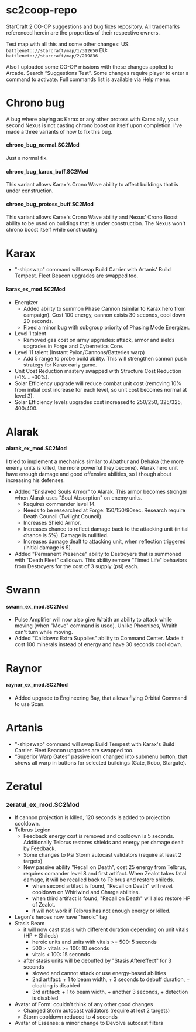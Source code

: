# sc2coop-repo
StarCraft 2 CO-OP suggestions and bug fixes repository.
All trademarks referenced herein are the properties of their respective owners.

Test map with all this and some other changes:
US: `battlenet:://starcraft/map/1/312650`
EU: `battlenet:://starcraft/map/2/219836`

Also I uploaded some CO-OP missions with these changes applied to Arcade. Search “Suggestions Test”.
Some changes require player to enter a command to activate. Full commands list is available via Help menu.

# Chrono bug
A bug where playing as Karax or any other protoss with Karax ally, your second Nexus is not casting chrono boost on itself upon completion. I've made a three variants of how to fix this bug.

#### chrono_bug_normal.SC2Mod
Just a normal fix.

#### chrono_bug_karax_buff.SC2Mod
This variant allows Karax's Crono Wave ability to affect buildings that is under construction.

#### chrono_bug_protoss_buff.SC2Mod
This variant allows Karax's Crono Wave ability and Nexus' Crono Boost ability to be used on buildings that is under construction. The Nexus won't chrono boost itself while constructing.

# Karax
* "-shipswap" command will swap Build Carrier with Artanis' Build Tempest. Fleet Beacon upgrades are swapped too.
#### karax_ex_mod.SC2Mod
* Energizer
  * Added ability to summon Phase Cannon (similar to Karax hero from campaign). Cost 100 energy, cannon exists 30 seconds, cool down 20 seconds.
  * Fixed a minor bug with subgroup priority of Phasing Mode Energizer.
* Level 1 talent
  * Removed gas cost on army upgrades: attack, armor and sields upgrades in Forge and Cybernetics Core.
* Level 11 talent (Instant Pylon/Cannons/Batteries warp)
  * Add 5 range to probe build ability. This will strengthen cannon push strategy for Karax early game.
* Unit Cost Reduction mastery swapped with Structure Cost Reduction (-1% .. -30%).
* Solar Efficiency upgrade will reduce combat unit cost (removing 10% from initial cost increase for each level, so unit cost becomes normal at level 3).
* Solar Efficiency levels upgrades cost increased to 250/250, 325/325, 400/400.

# Alarak
#### alarak_ex_mod.SC2Mod
I tried to implement a mechanics similar to Abathur and Dehaka (the more enemy units is killed, the more powerful they become). Alarak hero unit have enough damage and good offensive abilities, so I though about increasing his defenses.
* Added "Enslaved Souls Armor" to Alarak. This armor becomes stronger when Alarak uses "Soul Absorption" on enemy units.
  * Requires commander level 14.
  * Needs to be researched at Forge: 150/150/90sec. Research require Death Council (Twilight Council).
  * Increases Shield Armor.
  * Increases chance to reflect damage back to the attacking unit (initial chance is 5%). Damage is nullified.
  * Increases damage dealt to attacking unit, when reflection triggered (initial damage is 5).
* Added "Permanent Presence" ability to Destroyers that is summoned with "Death Fleet" calldown. This ability remove "Timed Life" behaviors from Destroyers for the cost of 3 supply (psi) each.

# Swann
#### swann_ex_mod.SC2Mod
* Pulse Amplifier will now also give Wraith an ability to attack while moving (when "Move" command is used). Unlike Phoenixes, Wraith can't turn while moving.
* Added "Calldown: Extra Supplies" ability to Command Center. Made it cost 100 minerals instead of energy and have 30 seconds cool down.

# Raynor
#### raynor_ex_mod.SC2Mod
* Added upgrade to Engineering Bay, that allows flying Orbital Command to use Scan.

# Artanis
* "-shipswap" command will swap Build Tempest with Karax's Build Carrier. Fleet Beacon upgrades are swapped too.
* “Superior Warp Gates” passive icon changed into submenu button, that shows all warp in buttons for selected buildings (Gate, Robo, Stargate).

# Zeratul
### zeratul_ex_mod.SC2Mod
* If cannon projection is killed, 120 seconds is added to projection cooldown.
* Telbrus Legion
  * Feedback energy cost is removed and cooldown is 5 seconds. Additionally Telbrus restores shields and energy per damage dealt by Feedback.
  * Some changes to Psi Storm autocast validators (require at least 2 targets)
  * New passive ability "Recall on Death", cost 25 energy from Telbrus, requires comander level 8 and first artifact. When Zealot takes fatal damage, it will be recalled back to Telbrus and restore shileds.
    * when second artifact is found, "Recall on Death" will reset cooldown on Whirlwind and Charge abilities.
    * when third artifact is found, "Recall on Death" will also restore HP of Zealot.
    * it will not work if Telbrus has not enough energy or killed.
* Legon's heroes now have "heroic" tag
* Stasis Beam
  * it will now cast stasis with different duration depending on unit vitals (HP + Shileds)
    * heroic units and units with vitals >= 500: 5 seconds
    * 500 > vitals >= 100: 10 seconds
    * vitals < 100: 15 seconds
  * after stasis units will be debuffed by "Stasis Aftereffect" for 3 seconds
    * slowed and cannot attack or use energy-based abilities
    * 2nd artifact: + 1 to beam width, + 3 seconds to debuff duration, + cloaking is disabled
    * 3rd artifact: + 1 to beam width, + another 3 seconds, + detection is disabled
* Avatar of Form: couldn't think of any other good changes
  * Changed Storm autocast validators (require at lest 2 targets)
  * Storm cooldown reduced to 4 seconds
* Avatar of Essense: a minor change to Devolve autocast filters
